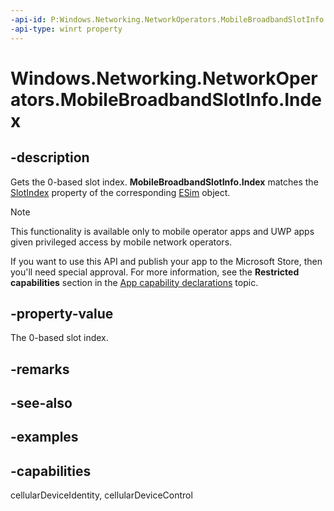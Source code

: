 ```yaml
---
-api-id: P:Windows.Networking.NetworkOperators.MobileBroadbandSlotInfo.Index
-api-type: winrt property
---
```


# Windows.Networking.NetworkOperators.MobileBroadbandSlotInfo.Index

<!--
public int Index { get; }
-->

## -description

Gets the 0-based slot index. **MobileBroadbandSlotInfo.Index** matches the [SlotIndex](esim_slotindex.md) property of the corresponding [ESim](esim.md) object.

> [!NOTE]
> This functionality is available only to mobile operator apps and UWP apps given privileged access by mobile network operators.
> 
> If you want to use this API and publish your app to the Microsoft Store, then you'll need special approval. For more information, see the **Restricted capabilities** section in the [App capability declarations](/windows/uwp/packaging/app-capability-declarations#restricted-capabilities) topic.

## -property-value

The 0-based slot index.

## -remarks

## -see-also

## -examples

## -capabilities
cellularDeviceIdentity, cellularDeviceControl
